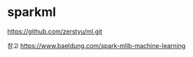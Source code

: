 # sparkml
https://github.com/zerstyu/ml.git

참고 https://www.baeldung.com/spark-mlib-machine-learning

